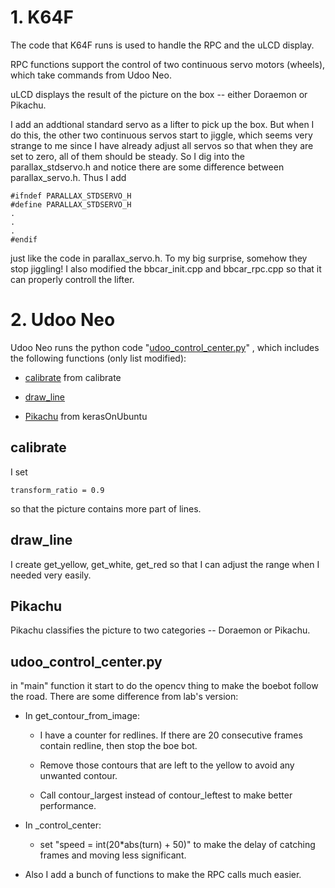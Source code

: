 # 1. K64F

The code that K64F runs is used to handle the RPC and the uLCD display.

RPC functions support the control of two continuous servo motors (wheels), which take commands from Udoo Neo.

uLCD displays the result of the picture on the box -- either Doraemon or Pikachu.

I add an addtional standard servo as a lifter to pick up the box. But when I do this, the other two continuous servos start to jiggle, which seems very 
strange to me since I have already adjust all servos so that when they are set to zero, all of them should be steady. So I dig into the 
parallax_stdservo.h and notice there are some difference between parallax_servo.h. Thus I add

```
#ifndef PARALLAX_STDSERVO_H
#define PARALLAX_STDSERVO_H
.
.
.
#endif
```
just like the code in parallax_servo.h. To my big surprise, somehow they stop jiggling! I also modified the bbcar_init.cpp and bbcar_rpc.cpp so that it can properly controll the lifter.

# 2. Udoo Neo

Udoo Neo runs the python code "[udoo_control_center.py](#udoo)"
, which includes the following functions (only list modified):

- [calibrate](#calibrate) from calibrate

- [draw_line](#draw_line)

- [Pikachu](#Pikachu) from kerasOnUbuntu

## <a name="calibrate"></a> calibrate

I set

```
transform_ratio = 0.9
```

so that the picture contains more part of lines.

## <a name="draw_line"></a> draw_line

I create get_yellow, get_white, get_red so that I can adjust the range when I needed very easily.

## <a name="Pikachu"></a> Pikachu

Pikachu classifies the picture to two categories -- Doraemon or Pikachu.

## <a name="udoo"></a> udoo_control_center.py

in "main" function it start to do the opencv thing to make the boebot follow the road. There are some difference from lab's version:

- In get_contour_from_image:

    - I have a counter for redlines. If there are 20 consecutive frames contain redline, then stop the boe bot.

    - Remove those contours that are left to the yellow to avoid any unwanted contour.

    - Call contour_largest instead of contour_leftest to make better performance.

- In _control_center:

    - set "speed = int(20*abs(turn) + 50)" to make the delay of catching frames and moving less significant.

- Also I add a bunch of functions to make the RPC calls much easier.